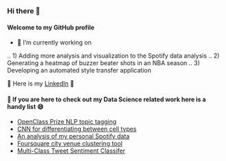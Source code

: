 ### Hi there 👋

#### Welcome to my GitHub profile

- 🔭 I’m currently working on 

.. 1) Adding more analysis and visualization to the Spotify data analysis 
.. 2) Generating a heatmap of buzzer beater shots in an NBA season
.. 3) Developing an automated style transfer application 

👔 Here is my [LinkedIn](https://www.linkedin.com/in/diego-k-alcantara/) 👔

#### 🤔 If you are here to check out my Data Science related work here is a handy list 😄

* [OpenClass Prize NLP topic tagging](https://github.com/dalcantara7/openclass_prize)
* [CNN for differentiating between cell types](https://github.com/dalcantara7/Fractal-Eyes)
* [An analysis of my personal Spotify data](https://github.com/dalcantara7/spotify_data_analyzer)
* [Foursquare city venue clustering tool](https://github.com/dalcantara7/Coursera-Capstone-Project)
* [Multi-Class Tweet Sentiment Classifer](https://github.com/dalcantara7/multi_class_tweet_sentiment_analyzer)

<!--
**dalcantara7/dalcantara7** is a ✨ _special_ ✨ repository because its `README.md` (this file) appears on your GitHub profile.

Here are some ideas to get you started:

- 🔭 I’m currently working on ...
- 🌱 I’m currently learning ...
- 👯 I’m looking to collaborate on ...
- 🤔 I’m looking for help with ...
- 💬 Ask me about ...
- 📫 How to reach me: ...
- 😄 Pronouns: ...
- ⚡ Fun fact: ...
-->
